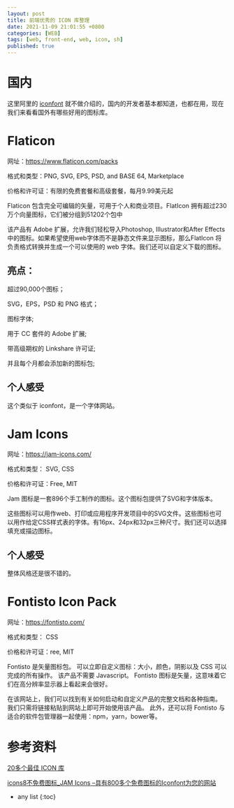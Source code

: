 ```yaml
---
layout: post
title: 前端优秀的 ICON 库整理
date: 2021-11-09 21:01:55 +0800
categories: [WEB]
tags: [web, front-end, web, icon, sh]
published: true
---
```


# 国内

这里阿里的 [iconfont](https://www.iconfont.cn/) 就不做介绍的，国内的开发者基本都知道，也都在用，现在我们来看看国外有哪些好用的图标库。


# Flaticon

网址：https://www.flaticon.com/packs

格式和类型：PNG, SVG, EPS, PSD, and BASE 64, Marketplace

价格和许可证：有限的免费套餐和高级套餐，每月9.99美元起

Flaticon 包含完全可编辑的矢量，可用于个人和商业项目。FlatIcon 拥有超过230万个向量图标，它们被分组到51202个包中

该产品有 Adobe 扩展，允许我们轻松导入Photoshop, Illustrator和After Effects中的图标。如果希望使用web字体而不是静态文件来显示图标，那么FlatIcon 将负责格式转换并生成一个可以使用的 web 字体。我们还可以自定义下载的图标。

## 亮点：

超过90,000个图标；

SVG，EPS，PSD 和 PNG 格式；

图标字体;

用于 CC 套件的 Adobe 扩展;

带高级期权的 Linkshare 许可证;

并且每个月都会添加新的图标包;

## 个人感受

这个类似于 iconfont，是一个字体网站。

# Jam Icons

网址：https://jam-icons.com/

格式和类型： SVG, CSS

价格和许可证：Free, MIT

Jam 图标是一套896个手工制作的图标。这个图标包提供了SVG和字体版本。

这些图标可以用作web、打印或应用程序开发项目中的SVG文件。这些图标也可以用作给定CSS样式表的字体。有16px、24px和32px三种尺寸。我们还可以选择填充或描边图标。


## 个人感受

整体风格还是很不错的。



# Fontisto Icon Pack

网址：https://fontisto.com/

格式和类型： CSS

价格和许可证：ree, MIT

Fontisto 是矢量图标包。 可以立即自定义图标：大小，颜色，阴影以及 CSS 可以完成的所有操作。 该产品不需要 Javascript。 Fontisto 图标是矢量，这意味着它们在高分辨率显示器上看起来会很好。

在该网站上，我们可以找到有关如何启动和自定义产品的完整文档和各种指南。 我们只需将链接粘贴到网站上即可开始使用该产品。 此外，还可以将 Fontisto 与适合的软件包管理器一起使用：npm，yarn，bower等。

# 参考资料

[20多个最佳 ICON 库](https://blog.csdn.net/z591102/article/details/106993421)

[icons8不免费图标_JAM Icons –具有800多个免费图标的Iconfont为您的网站](https://blog.csdn.net/cune1359/article/details/106843123)

* any list
{:toc}
